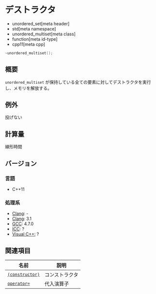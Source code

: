 # デストラクタ
* unordered_set[meta header]
* std[meta namespace]
* unordered_multiset[meta class]
* function[meta id-type]
* cpp11[meta cpp]

```cpp
~unordered_multiset();
```

## 概要
`unordered_multiset` が保持している全ての要素に対してデストラクタを実行し、メモリを解放する。


## 例外
投げない


## 計算量
線形時間


## バージョン
### 言語
- C++11

### 処理系
- [Clang](/implementation.md#clang): -
- [Clang](/implementation.md#clang): 3.1
- [GCC](/implementation.md#gcc): 4.7.0
- [ICC](/implementation.md#icc): ?
- [Visual C++:](/implementation.md#visual_cpp) ?

## 関連項目

| 名前                                       | 説明           |
|--------------------------------------------|----------------|
| [`(constructor)`](op_constructor.md)     | コンストラクタ |
| [`operator=`](op_assign.md)              | 代入演算子     |

